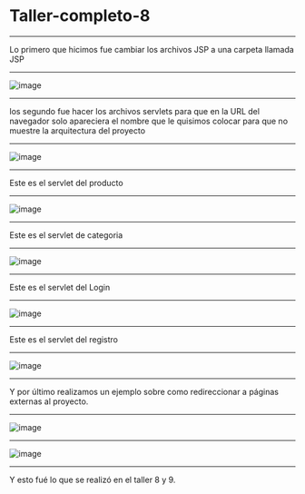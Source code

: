# Taller-completo-8
***
Lo primero que hicimos fue cambiar los archivos JSP a una carpeta llamada JSP
***
![image](https://github.com/juliansnn/Taller-completo-8/assets/128439443/f829d033-3eb9-4b54-810d-9f246e86a13e)
***
los segundo fue hacer los archivos servlets para que en la URL del navegador solo apareciera el nombre que le quisimos colocar para que no muestre la arquitectura del proyecto 
***
![image](https://github.com/juliansnn/Taller-completo-8/assets/128439443/4000bb0b-9e5c-439c-84c2-39138f788ab9)
***
Este es el servlet del producto
***
![image](https://github.com/juliansnn/Taller-completo-8/assets/128439443/8543d90f-f897-4d53-a715-5472c96fc750)
***
Este es el servlet de categoria
***
![image](https://github.com/juliansnn/Taller-completo-8/assets/128439443/4db3090c-a4bc-4c3e-9cea-fd1332edcc2d)

***
Este es el servlet del Login
***
![image](https://github.com/juliansnn/Taller-completo-8/assets/128439443/6f1d023c-b5a9-4f48-9de9-d8241c3c0d16)

***
Este es el servlet del registro 
***
![image](https://github.com/juliansnn/Taller-completo-8/assets/128439443/b331593b-576b-4abb-8243-95731ddebd17)
***
Y por último realizamos un ejemplo sobre como redireccionar a páginas externas al proyecto.
***
![image](https://github.com/juliansnn/Taller-completo-8/assets/128439443/1e27ebaa-53be-4be9-b3c3-4fa8989349b1)
***
![image](https://github.com/juliansnn/Taller-completo-8/assets/128439443/8f0ec0c8-8335-4276-b160-c3c276ddf510)
***
Y esto fué lo que se realizó en el taller 8 y 9.



